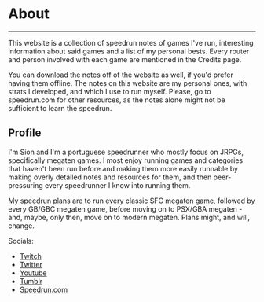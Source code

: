 # About
---

This website is a collection of speedrun notes of games I've run, interesting information about said games and a list of my personal bests. Every router and person involved with each game are mentioned in the Credits page.

You can download the notes off of the website as well, if you'd prefer having them offline. The notes on this website are my personal ones, with strats I developed, and which I use to run myself. Please, go to speedrun.com for other resources, as the notes alone might not be sufficient to learn the speedrun.

## Profile

I'm Sion and I'm a portuguese speedrunner who mostly focus on JRPGs, specifically megaten games. I most enjoy running games and categories that haven't been run before and making them more easily runnable by making overly detailed notes and resources for them, and then peer-pressuring every speedrunner I know into running them.

My speedrun plans are to run every classic SFC megaten game, followed by every GB/GBC megaten game, before moving on to PSX/GBA megaten - and, maybe, only then, move on to modern megaten. Plans might, and will, change.

Socials:

*   [Twitch](https://www.twitch.tv/sioneus)
*   [Twitter](https://twitter.com/sioneus)
*   [Youtube](https://youtube.com/@sioneus)
*   [Tumblr](https://sioneus.tumblr.com)
*   [Speedrun.com](https://www.speedrun.com/user/Sioneus)
